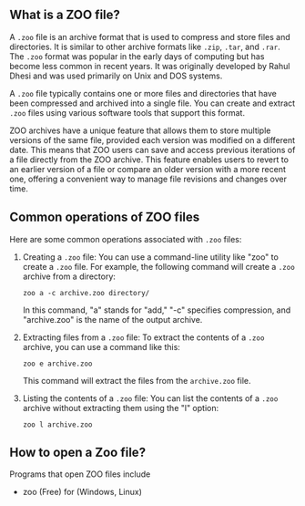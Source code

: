 ## What is a ZOO file?

A `.zoo` file is an archive format that is used to compress and store files and directories. It is similar to other archive formats like `.zip`, `.tar`, and `.rar`. The `.zoo` format was popular in the early days of computing but has become less common in recent years. It was originally developed by Rahul Dhesi and was used primarily on Unix and DOS systems.

A `.zoo` file typically contains one or more files and directories that have been compressed and archived into a single file. You can create and extract `.zoo` files using various software tools that support this format. 

ZOO archives have a unique feature that allows them to store multiple versions of the same file, provided each version was modified on a different date. This means that ZOO users can save and access previous iterations of a file directly from the ZOO archive. This feature enables users to revert to an earlier version of a file or compare an older version with a more recent one, offering a convenient way to manage file revisions and changes over time.

## Common operations of ZOO files

Here are some common operations associated with `.zoo` files:

1.  Creating a `.zoo` file: You can use a command-line utility like "zoo" to create a `.zoo` file. For example, the following command will create a `.zoo` archive from a directory:
    
    `zoo a -c archive.zoo directory/` 
    
    In this command, "a" stands for "add," "-c" specifies compression, and "archive.zoo" is the name of the output archive.
    
2.  Extracting files from a `.zoo` file: To extract the contents of a `.zoo` archive, you can use a command like this:
    
    `zoo e archive.zoo` 
    
    This command will extract the files from the `archive.zoo` file.
    
3.  Listing the contents of a `.zoo` file: You can list the contents of a `.zoo` archive without extracting them using the "l" option:
    
    
    `zoo l archive.zoo`

## How to open a Zoo file?

Programs that open ZOO files include

- zoo (Free) for (Windows, Linux)
